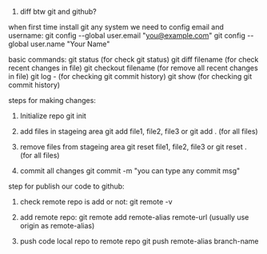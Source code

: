 1. diff btw git and github?

when first time install git any system we need to config email and username:
    git config --global user.email "you@example.com"
    git config --global user.name "Your Name"


basic commands:
    git status (for check git status)
    git diff filename (for check recent changes in file)
    git checkout filename (for remove all recent changes in file)
    git log -<number> (for checking git commit history)
    git show <commit id> (for checking git commit history)

steps for making changes:
1. Initialize repo
    git init

2. add files in stageing area
    git add file1, file2, file3 or git add . (for all files)

3. remove files from stageing area
    git reset file1, file2, file3 or git reset . (for all files)

3. commit all changes
    git commit -m "you can type any commit msg"

step for publish our code to github:
1. check remote repo is add or not:
    git remote -v

2. add remote repo:
    git remote add remote-alias remote-url (usually use origin as remote-alias)

3. push code local repo to remote repo
    git push remote-alias branch-name
